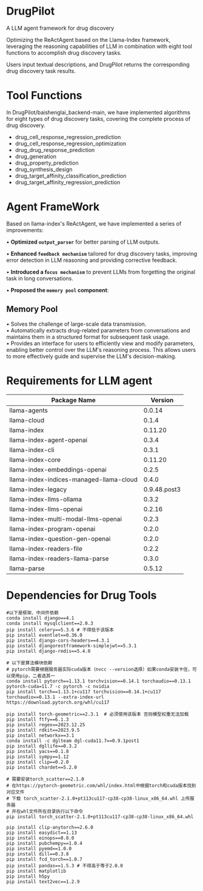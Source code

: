 # DrugPilot
A LLM agent framework for drug discovery

Optimizing the ReActAgent based on the Llama-Index framework, leveraging the reasoning capabilities of LLM in combination with eight tool functions to accomplish drug discovery tasks. 

Users input textual descriptions, and DrugPilot returns the corresponding drug discovery task results.

# Tool Functions 
In DrugPilot/baishenglai_backend-main, we have implemented algorithms for eight types of drug discovery tasks, covering the complete process of drug discovery.
- drug_cell_response_regression_prediction
- drug_cell_response_regression_optimization
- drug_drug_response_prediction
- drug_generation
- drug_property_prediction
- drug_synthesis_design
- drug_target_affinity_classification_prediction
- drug_target_affinity_regression_prediction

# Agent FrameWork
Based on llama-index's ReActAgent, we have implemented a series of improvements:  

• **Optimized `output_parser`** for better parsing of LLM outputs.

• **Enhanced `feedback mechanism`** tailored for drug discovery tasks, improving error detection in LLM reasoning and providing corrective feedback.

• **Introduced a f`ocus mechanism`** to prevent LLMs from forgetting the original task in long conversations.


• **Proposed the `memory pool` component**:  
## Memory Pool
  • Solves the challenge of large-scale data transmission.  
  • Automatically extracts drug-related parameters from conversations and maintains them in a structured format for subsequent task usage.  
  • Provides an interface for users to efficiently view and modify parameters, enabling better control over the LLM's reasoning process. This allows users to more effectively guide and supervise the LLM's decision-making.


# Requirements for LLM agent
| Package Name                                      | Version         |  
|--------------------------------------------------|---------------|  
| llama-agents                                    | 0.0.14        |  
| llama-cloud                                     | 0.1.4         |  
| llama-index                                     | 0.11.20       |  
| llama-index-agent-openai                        | 0.3.4         |  
| llama-index-cli                                 | 0.3.1         |  
| llama-index-core                                | 0.11.20       |  
| llama-index-embeddings-openai                   | 0.2.5         |  
| llama-index-indices-managed-llama-cloud        | 0.4.0         |  
| llama-index-legacy                              | 0.9.48.post3  |  
| llama-index-llms-ollama                         | 0.3.2         |  
| llama-index-llms-openai                         | 0.2.16        |  
| llama-index-multi-modal-llms-openai             | 0.2.3         |  
| llama-index-program-openai                      | 0.2.0         |  
| llama-index-question-gen-openai                 | 0.2.0         |  
| llama-index-readers-file                        | 0.2.2         |  
| llama-index-readers-llama-parse                 | 0.3.0         |  
| llama-parse                                     | 0.5.12        |  

# Dependencies for Drug Tools
```
#以下是框架、中间件依赖
conda install django==4.1
conda install mysqlclient==2.0.3
pip install celery==5.3.6 # 不得低于该版本
pip install eventlet==0.36.0
pip install django-cors-headers==4.3.1
pip install djangorestframework-simplejwt==5.3.1
pip install django-redis==5.4.0

# 以下是算法模块依赖
# pytorch需要根据服务器实际cuda版本（nvcc --version选择）如果conda安装卡住，可以使用pip，二者选其一
conda install pytorch==1.13.1 torchvision==0.14.1 torchaudio==0.13.1 pytorch-cuda=11.7 -c pytorch -c nvidia
pip install torch==1.13.1+cu117 torchvision==0.14.1+cu117 torchaudio==0.13.1 --extra-index-url https://download.pytorch.org/whl/cu117

pip install torch-geometric==2.3.1  # 必须使用该版本 否则模型权重无法加载
pip install ftfy==6.1.3
pip install regex==2023.12.25
pip install rdkit==2023.9.5
pip install networkx==3.1
conda install -c dglteam dgl-cuda11.7==0.9.1post1
pip install dgllife==0.3.2
pip install yacs==0.1.8
pip install sympy==1.12
pip install clip==0.2.0
pip install chardet==5.2.0

# 需要安装torch_scatter==2.1.0
# 在https://pytorch-geometric.com/whl/index.html中根据torch和cuda版本找到对应文件
# 下载 torch_scatter-2.1.0+pt113cu117-cp38-cp38-linux_x86_64.whl 上传服务器
# 并在whl文件所在目录执行以下命令
pip install torch_scatter-2.1.0+pt113cu117-cp38-cp38-linux_x86_64.whl

pip install clip-anytorch==2.6.0
pip install easydict==1.13
pip install einops==0.8.0
pip install pubchempy==1.0.4
pip install pyemd==1.0.0
pip install dill==0.3.8
pip install fcd_torch==1.0.7
pip install pandas==1.5.3 # 不得高于等于2.0.0
pip install matplotlib
pip install h5py
pip install text2vec==1.2.9
```